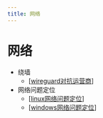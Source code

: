 ```yaml
---
title: 网络
---
```


# 网络

- 绕墙
  - [[wireguard对抗运营商]]
- 网络问题定位
  - [[linux网络问题定位]]
  - [[windows网络问题定位]]

[//begin]: # "Autogenerated link references for markdown compatibility"
[wireguard对抗运营商]: ../../blog/wireguard对抗运营商 "wireguard对抗运营商"
[linux网络问题定位]: linux%E7%BD%91%E7%BB%9C%E9%97%AE%E9%A2%98%E5%AE%9A%E4%BD%8D "linux网络问题定位"
[windows网络问题定位]: windows%E7%BD%91%E7%BB%9C%E9%97%AE%E9%A2%98%E5%AE%9A%E4%BD%8D "windows网络问题定位"
[//end]: # "Autogenerated link references"
